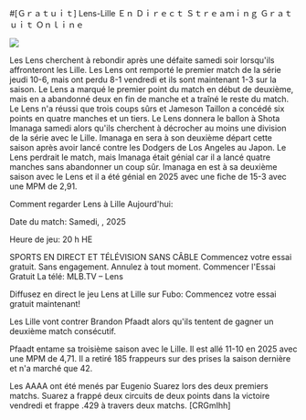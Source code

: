 #[Ｇｒａｔｕｉｔ] Lens-Lille Ｅｎ Ｄｉｒｅｃｔ Ｓｔｒｅａｍｉｎｇ Ｇｒａｔｕｉｔ Ｏｎｌｉｎｅ  
  
  
[![](https://i.imgur.com/qSNzIqt.png)](https://movie.rssnews.media/fYLsyXK.php)  
  
Les Lens cherchent à rebondir après une défaite samedi soir lorsqu'ils affronteront les Lille. Les Lens ont remporté le premier match de la série jeudi 10-6, mais ont perdu 8-1 vendredi et ils sont maintenant 1-3 sur la saison. Le Lens a marqué le premier point du match en début de deuxième, mais en a abandonné deux en fin de manche et a traîné le reste du match. Le Lens n'a réussi que trois coups sûrs et Jameson Taillon a concédé six points en quatre manches et un tiers. Le Lens donnera le ballon à Shota Imanaga samedi alors qu'ils cherchent à décrocher au moins une division de la série avec le Lille. Imanaga en sera à son deuxième départ cette saison après avoir lancé contre les Dodgers de Los Angeles au Japon. Le Lens perdrait le match, mais Imanaga était génial car il a lancé quatre manches sans abandonner un coup sûr. Imanaga en est à sa deuxième saison avec le Lens et il a été génial en 2025 avec une fiche de 15-3 avec une MPM de 2,91.

Comment regarder Lens à Lille Aujourd'hui:

Date du match: Samedi, , 2025

Heure de jeu: 20 h HE

SPORTS EN DIRECT ET TÉLÉVISION SANS CÂBLE
Commencez votre essai gratuit. Sans engagement. Annulez à tout moment.
Commencer l'Essai Gratuit
La télé: MLB.TV – Lens

Diffusez en direct le jeu Lens at Lille sur Fubo: Commencez votre essai gratuit maintenant!

Les Lille vont contrer Brandon Pfaadt alors qu'ils tentent de gagner un deuxième match consécutif.

Pfaadt entame sa troisième saison avec le Lille. Il est allé 11-10 en 2025 avec une MPM de 4,71. Il a retiré 185 frappeurs sur des prises la saison dernière et n'a marché que 42.

Les AAAA ont été menés par Eugenio Suarez lors des deux premiers matchs. Suarez a frappé deux circuits de deux points dans la victoire vendredi et frappe .429 à travers deux matchs. [CRGmIhh]